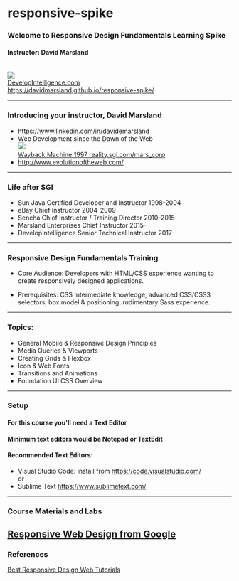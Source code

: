 # responsive-spike

### Welcome to Responsive Design Fundamentals Learning Spike
#### Instructor: David Marsland
<br>
<img src="http://www.developintelligence.com/sites/all/themes/diresponsive/images/Develop-Intelligence-logo-f.png">
<br>
<a target="_di" href="http://developintelligence.com">DevelopIntelligence.com</a>
<br>
<a target="_git_html_css" href="https://davidmarsland.github.io/responsive-spike/">https://davidmarsland.github.io/responsive-spike/</a>

---
### Introducing your instructor, David Marsland
* <a target="_ref" href="https://www.linkedin.com/in/davidemarsland">https://www.linkedin.com/in/davidemarsland</a>
* Web Development since the Dawn of the Web <br>
<a target="_ref" href="https://web.archive.org/web/19970616152144fw_/http://reality.sgi.com:80/mars_corp/"><img src="https://web.archive.org/web/19971210071250im_/http://reality.sgi.com:80/images/sgipowered.gif" /><br>Wayback Machine 1997 reality.sgi.com/mars_corp</a>
* <a target="_ref" href="http://www.evolutionoftheweb.com/">http://www.evolutionoftheweb.com/</a>

---
### Life after SGI
* Sun Java Certified Developer and Instructor 1998-2004
* eBay Chief Instructor 2004-2009
* Sencha Chief Instructor / Training Director 2010-2015
* Marsland Enterprises Chief Instructor 2015-
* DevelopIntelligence Senior Technical Instructor 2017-

---
### Responsive Design Fundamentals Training
* Core Audience: Developers with HTML/CSS experience 
wanting to create responsively designed applications. 

* Prerequisites: CSS Intermediate knowledge, advanced 
CSS/CSS3 selectors, box model & positioning, rudimentary 
Sass experience. 

---
### Topics:
* General Mobile & Responsive Design Principles 
* Media Queries & Viewports 
* Creating Grids & Flexbox 
* Icon & Web Fonts 
* Transitions and Animations 
* Foundation UI CSS Overview

---
### Setup

#### For this course you'll need a Text Editor

#### Minimum text editors would be Notepad or TextEdit

#### Recommended Text Editors:
* Visual Studio Code: install from <a target="_setup" href="https://code.visualstudio.com/">https://code.visualstudio.com/</a>
<br>or
* Sublime Text
<a target="_setup" href="https://www.sublimetext.com/">https://www.sublimetext.com/</a>

---
### Course Materials and Labs
<a target="_ref" href="https://developers.google.com/web/fundamentals/design-and-ux/responsive/">Responsive Web Design from Google</a>
---
### References
<a target="_ref" href="http://axisportlab.com/blog/2015/10/best-responsive-web-design-tutorials/">Best Responsive Design Web Tutorials</a>